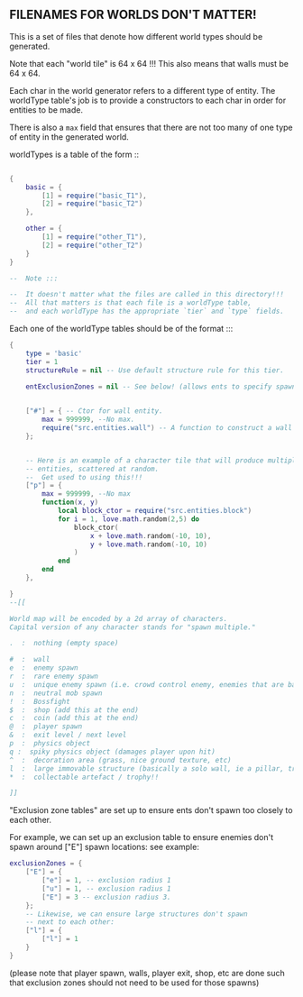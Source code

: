


## FILENAMES FOR WORLDS DON'T MATTER!


This is a set of files that denote how different world types should
be generated.


Note that each "world tile" is 64 x 64 !!!
This also means that walls must be 64 x 64.


Each char in the world generator refers to a different type of
entity. 
The worldType table's job is to provide a constructors to each
char in order for entities to be made.

There is also a `max` field that ensures that there are not too many
of one type of entity in the generated world.


worldTypes is a table of the form ::

```lua

{
    basic = {
        [1] = require("basic_T1"),
        [2] = require("basic_T2")
    },

    other = {
        [1] = require("other_T1"),
        [2] = require("other_T2")
    }
}

--  Note :::

--  It doesn't matter what the files are called in this directory!!!
--  All that matters is that each file is a worldType table,
--  and each worldType has the appropriate `tier` and `type` fields.
```




Each one of the worldType tables should be of the format :::

```lua
{
    type = 'basic'
    tier = 1
    structureRule = nil -- Use default structure rule for this tier.

    entExclusionZones = nil -- See below! (allows ents to specify spawn radiuses away from each other)
    

    ["#"] = { -- Ctor for wall entity.
        max = 999999, --No max.
        require("src.entities.wall") -- A function to construct a wall entity
    };


    -- Here is an example of a character tile that will produce multiple
    -- entities, scattered at random.
    --  Get used to using this!!!
    ["p"] = {
        max = 999999, --No max
        function(x, y)
            local block_ctor = require("src.entities.block")
            for i = 1, love.math.random(2,5) do
                block_ctor(
                    x + love.math.random(-10, 10),
                    y + love.math.random(-10, 10)
                )
            end
        end
    },

}
--[[

World map will be encoded by a 2d array of characters.
Capital version of any character stands for "spawn multiple."

.  :  nothing (empty space)

#  :  wall
e  :  enemy spawn
r  :  rare enemy spawn
u  :  unique enemy spawn (i.e. crowd control enemy, enemies that are bad solo)
n  :  neutral mob spawn
!  :  Bossfight
$  :  shop (add this at the end)
c  :  coin (add this at the end)
@  :  player spawn
&  :  exit level / next level
p  :  physics object
q :  spiky physics object (damages player upon hit)
^  :  decoration area (grass, nice ground texture, etc)
l  :  large immovable structure (basically a solo wall, ie a pillar, tree, giant mushroom)
*  :  collectable artefact / trophy!!

]]
```



"Exclusion zone tables" are set up to ensure
ents don't spawn too closely to each other.

For example, we can set up an exclusion table to ensure enemies
don't spawn around ["E"] spawn locations:
see example:
```lua
exclusionZones = {
    ["E"] = {
        ["e"] = 1, -- exclusion radius 1
        ["u"] = 1, -- exclusion radius 1
        ["E"] = 3 -- exclusion radius 3.
    };
    -- Likewise, we can ensure large structures don't spawn
    -- next to each other:
    ["l"] = {
        ["l"] = 1
    }
}
```
(please note that player spawn, walls, player exit, shop, etc are done 
such that exclusion zones should not need to be used for those spawns)


